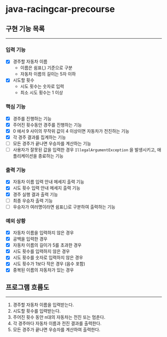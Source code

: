 # java-racingcar-precourse

## 구현 기능 목록

---

### 입력 기능

- [x] 경주할 자동차 이름
    - 이름은 쉼표(,) 기준으로 구분
    - 자동차 이름의 길이는 5자 이하
- [x] 시도할 횟수
    - 시도 횟수는 숫자로 입력
    - 최소 시도 횟수는 1 이상

### 핵심 기능

- [x] 경주를 진행하는 기능
- [x] 주어진 횟수동안 경주를 진행하는 기능
- [x] 0 에서 9 사이의 무작위 값이 4 이상이면 자동차가 전진하는 기능
- [x] 각 경주 결과를 집계하는 기능
- [ ] 모든 경주가 끝나면 우승자를 계산하는 기능
- [ ] 사용자가 잘못된 값을 입력한 경우 `IllegalArgumentException` 을 발생시키고, 애플리케이션을 종료하는 기능

### 출력 기능

- [x] 자동차 이름 입력 안내 메세지 출력 기능
- [x] 시도 횟수 입력 안내 메세지 출력 기능
- [x] 경주 실행 결과 출력 기능
- [ ] 최종 우승자 출력 기능
- [ ] 우승자가 여러명이라면 쉼표(,)로 구분하여 출력하는 기능

### 예외 상황

- [x] 자동차 이름을 입력하지 않은 경우
- [x] 공백을 입력한 경우
- [x] 자동차 이름의 길이가 5를 초과한 경우
- [x] 시도 횟수를 입력하지 않은 경우
- [x] 시도 횟수를 숫자로 입력하지 않은 경우
- [x] 시도 횟수가 1보다 작은 경우 (음수 포함)
- [x] 중복된 이름의 자동차가 있는 경우

## 프로그램 흐름도

---

1. 경주할 자동차 이름을 입력받는다.
2. 시도할 횟수를 입력받는다.
3. 주어진 횟수 동안 n대의 자동차는 전진 또는 멈춘다.
4. 각 경주마다 자동차 이름과 전진 결과를 출력한다.
5. 모든 경주가 끝나면 우승자를 계산하여 출력한다.

